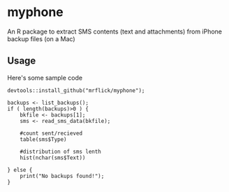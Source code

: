 # myphone

An R package to extract SMS contents (text and attachments) from iPhone backup files (on a Mac)

## Usage

Here's some sample code 

```
devtools::install_github("mrflick/myphone");

backups <- list_backups();
if ( length(backups)>0 ) {
	bkfile <- backups[1];
	sms <- read_sms_data(bkfile);

	#count sent/recieved
	table(sms$Type)

	#distribution of sms lenth
	hist(nchar(sms$Text))
		
} else {
	print("No backups found!");
}
```
